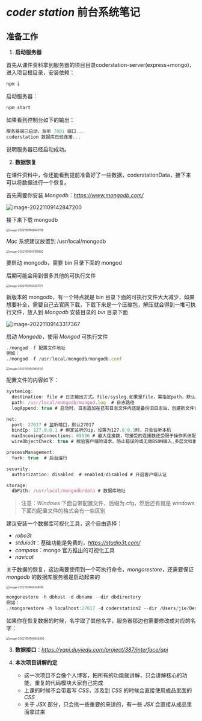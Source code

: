 # *coder station* 前台系统笔记



## 准备工作



1. **启动服务器**

首先从课件资料拿到服务器的项目目录coderstation-server(express+mongo)，进入项目根目录，安装依赖：

```js
npm i
```

启动服务器：

```js
npm start
```

如果看到控制台如下的输出：

```js
服务器端已启动，监听 7001 端口...
coderstation 数据库已经连接...
```

说明服务器已经启动成功。



2. **数据恢复**

在课件资料中，你还能看到提前准备好了一些数据，coderstationData，接下来可以将数据进行一个恢复。

首先需要你安装 *Mongodb*：*https://www.mongodb.com/*

![image-20221109142847200](https://xiejie-typora.oss-cn-chengdu.aliyuncs.com/2022-11-09-062847.png)

接下来下载 mongodb

<img src="https://xiejie-typora.oss-cn-chengdu.aliyuncs.com/2022-11-09-062943.png" alt="image-20221109142943156" style="zoom:50%;" />

*Mac* 系统建议放置到 /usr/local/mongodb

<img src="https://xiejie-typora.oss-cn-chengdu.aliyuncs.com/2022-11-09-063106.png" alt="image-20221109143105682" style="zoom:50%;" />

要启动 mongodb，需要 bin 目录下面的 mongod

后期可能会用到很多其他的可执行文件

<img src="https://xiejie-typora.oss-cn-chengdu.aliyuncs.com/2022-11-09-063207.png" alt="image-20221109143207171" style="zoom:50%;" />

新版本的 mongodb，有一个特点就是 bin 目录下面的可执行文件大大减少，如果想要补全，需要自己去官网下载，下载下来是一个压缩包，解压就会得到一堆可执行文件，放入到 *Mongodb* 安装目录的 *bin* 目录下面

![image-20221109143317367](https://xiejie-typora.oss-cn-chengdu.aliyuncs.com/2022-11-09-063317.png)

启动 *Mongodb*，使用 *Mongod* 可执行文件

```js
./mongod -f 配置文件地址
例如：
./mongod -f /usr/local/mongodb/mongodb.conf
```

<img src="https://xiejie-typora.oss-cn-chengdu.aliyuncs.com/2022-11-09-063605.png" alt="image-20221109143605101" style="zoom:50%;" />

配置文件的内容如下：

```js
systemLog:
  destination: file # 日志输出方式。file/syslog,如果是file，需指定path，默认是输出到标准输出流中
  path: /usr/local/mongodb/mongod.log  # 日志路径
  logAppend: true # 启动时，日志追加在已有日志文件内还是备份旧日志后，创建新文件记录日志, 默认false

net:
  port: 27017 # 监听端口，默认27017
  bindIp: 127.0.0.1 # 绑定监听的ip，设置为127.0.0.1时，只会监听本机
  maxIncomingConnections: 65536 # 最大连接数，可接受的连接数还受限于操作系统配置的最大连接数
  wireObjectCheck: true # 校验客户端的请求，防止错误的或无效BSON插入,多层文档嵌套的对象会有轻微性能影响,默认true

processManagement:
  fork: true  # 后台运行

security:
  authorization: disabled  # enabled/disabled # 开启客户端认证

storage:
  dbPath: /usr/local/mongodb/data # 数据库地址
```

> 注意：*Windows* 下面自带配置文件，后缀为 cfg，然后还有就是 *windows* 下面的配置文件的格式会有一些区别



建议安装一个数据库可视化工具，这个自由选择：

- *robo3t*
- *stduio3t*：基础功能是免费的，*https://studio3t.com/*
- *compass*：mongo 官方推出的可视化工具
- *navicat*



关于数据的恢复，这边需要使用到一个可执行命令，*mongorestore*，还需要保证 *mongodb* 的数据库服务器是启动起来的

<img src="https://xiejie-typora.oss-cn-chengdu.aliyuncs.com/2022-11-09-064349.png" alt="image-20221109144349195" style="zoom:50%;" />

```js
mongorestore -h dbhost -d dbname --dir dbdirectory
例如：
./mongorestore -h localhost:27017 -d coderstation2 --dir /Users/jie/Desktop/coderstationData
```

如果你在恢复数据的时候，名字取了其他名字，服务器那边也需要修改成对应的名字：

<img src="https://xiejie-typora.oss-cn-chengdu.aliyuncs.com/2022-11-09-064932.png" alt="image-20221109144932400" style="zoom:50%;" />



3. **数据接口**：*https://yapi.duyiedu.com/project/387/interface/api*



4. **本次项目讲解约定**
   - 这一次项目不会像个人博客，把所有的功能就讲解，只会讲解核心的功能，重复的代码模块大家自己完成
   - 上课的时候不会带着写 *CSS*，涉及到 *CSS* 的时候会直接使用成品里面的 *CSS* 
   - 关于 *JSX* 部分，只会挑一些重要的来讲的，有一些 *JSX* 会直接从成品里面拿过来



